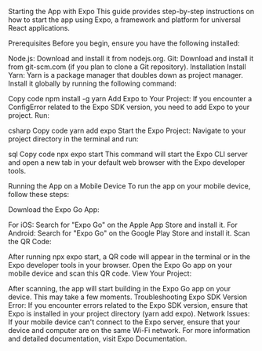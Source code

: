 Starting the App with Expo
This guide provides step-by-step instructions on how to start the app using Expo, a framework and platform for universal React applications.

Prerequisites
Before you begin, ensure you have the following installed:

Node.js: Download and install it from nodejs.org.
Git: Download and install it from git-scm.com (if you plan to clone a Git repository).
Installation
Install Yarn: Yarn is a package manager that doubles down as project manager. Install it globally by running the following command:

Copy code
npm install -g yarn
Add Expo to Your Project: If you encounter a ConfigError related to the Expo SDK version, you need to add Expo to your project. Run:

csharp
Copy code
yarn add expo
Start the Expo Project: Navigate to your project directory in the terminal and run:

sql
Copy code
npx expo start
This command will start the Expo CLI server and open a new tab in your default web browser with the Expo developer tools.

Running the App on a Mobile Device
To run the app on your mobile device, follow these steps:

Download the Expo Go App:

For iOS: Search for "Expo Go" on the Apple App Store and install it.
For Android: Search for "Expo Go" on the Google Play Store and install it.
Scan the QR Code:

After running npx expo start, a QR code will appear in the terminal or in the Expo developer tools in your browser.
Open the Expo Go app on your mobile device and scan this QR code.
View Your Project:

After scanning, the app will start building in the Expo Go app on your device. This may take a few moments.
Troubleshooting
Expo SDK Version Error: If you encounter errors related to the Expo SDK version, ensure that Expo is installed in your project directory (yarn add expo).
Network Issues: If your mobile device can't connect to the Expo server, ensure that your device and computer are on the same Wi-Fi network.
For more information and detailed documentation, visit Expo Documentation.
